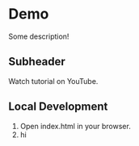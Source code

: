 # Demo

Some description!

## Subheader

Watch tutorial on YouTube.

## Local Development

1. Open index.html in your browser.
2. hi
